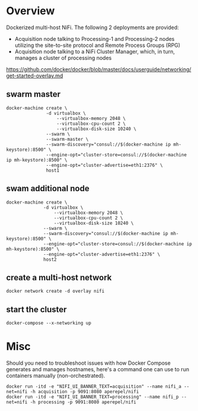 # Overview

Dockerized multi-host NiFi. The following 2 deployments are provided:
- Acquisition node talking to Processing-1 and Processing-2 nodes utilizing the site-to-site protocol
and Remote Process Groups (RPG)
- Acquisition node talking to a NiFi Cluster Manager, which, in turn, manages a cluster of processing nodes

https://github.com/docker/docker/blob/master/docs/userguide/networking/get-started-overlay.md

## swarm master
```
docker-machine create \
               -d virtualbox \
                   --virtualbox-memory 2048 \
                   --virtualbox-cpu-count 2 \
                   --virtualbox-disk-size 10240 \
               --swarm \
               --swarm-master \
               --swarm-discovery="consul://$(docker-machine ip mh-keystore):8500" \
               --engine-opt="cluster-store=consul://$(docker-machine ip mh-keystore):8500" \
               --engine-opt="cluster-advertise=eth1:2376" \
               host1
```

## swam additional node
```
docker-machine create \
              -d virtualbox \
                  --virtualbox-memory 2048 \
                  --virtualbox-cpu-count 2 \
                  --virtualbox-disk-size 10240 \
              --swarm \
              --swarm-discovery="consul://$(docker-machine ip mh-keystore):8500" \
              --engine-opt="cluster-store=consul://$(docker-machine ip mh-keystore):8500" \
              --engine-opt="cluster-advertise=eth1:2376" \
              host2
```

## create a multi-host network
```
docker network create -d overlay nifi
```

## start the cluster
```
docker-compose --x-networking up
```

# Misc
Should you need to troubleshoot issues with how Docker Compose generates and manages hostnames, here's a command one
can use to run containers manually (non-orchestrated).

```
docker run -itd -e "NIFI_UI_BANNER_TEXT=acquisition" --name nifi_a --net=nifi -h acquisition -p 9091:8080 aperepel/nifi
docker run -itd -e "NIFI_UI_BANNER_TEXT=processing" --name nifi_p --net=nifi -h processing -p 9091:8080 aperepel/nifi
```
